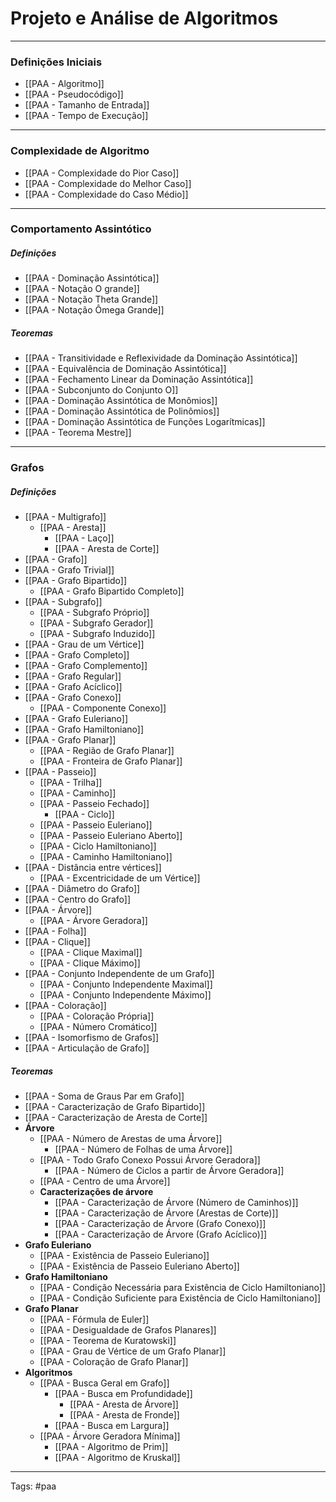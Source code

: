
# Projeto e Análise de Algoritmos

---

### Definições Iniciais

- [[PAA - Algoritmo]]
- [[PAA - Pseudocódigo]]
- [[PAA - Tamanho de Entrada]]
- [[PAA - Tempo de Execução]]

---

### Complexidade de Algoritmo

- [[PAA - Complexidade do Pior Caso]]
- [[PAA - Complexidade do Melhor Caso]]
- [[PAA - Complexidade do Caso Médio]]

---

### Comportamento Assintótico

##### Definições

- [[PAA - Dominação Assintótica]]
- [[PAA - Notação O grande]]
- [[PAA - Notação Theta Grande]]
- [[PAA - Notação Ômega Grande]]

##### Teoremas

- [[PAA - Transitividade e Reflexividade da Dominação Assintótica]]
- [[PAA - Equivalência de Dominação Assintótica]]
- [[PAA - Fechamento Linear da Dominação Assintótica]]
- [[PAA - Subconjunto do Conjunto O]]
- [[PAA - Dominação Assintótica de Monômios]]
- [[PAA - Dominação Assintótica de Polinômios]]
- [[PAA - Dominação Assintótica de Funções Logarítmicas]]
- [[PAA - Teorema Mestre]]

---

### Grafos

##### Definições

- [[PAA - Multigrafo]]
	- [[PAA - Aresta]]
		- [[PAA - Laço]]
		- [[PAA - Aresta de Corte]]
- [[PAA - Grafo]]
- [[PAA - Grafo Trivial]]
- [[PAA - Grafo Bipartido]]
	- [[PAA - Grafo Bipartido Completo]]
- [[PAA - Subgrafo]]
	- [[PAA - Subgrafo Próprio]]
	- [[PAA - Subgrafo Gerador]]
	- [[PAA - Subgrafo Induzido]]
- [[PAA - Grau de um Vértice]]
- [[PAA - Grafo Completo]]
- [[PAA - Grafo Complemento]]
- [[PAA - Grafo Regular]]
- [[PAA - Grafo Acíclico]]
- [[PAA - Grafo Conexo]]
	- [[PAA - Componente Conexo]]
- [[PAA - Grafo Euleriano]]
- [[PAA - Grafo Hamiltoniano]]
- [[PAA - Grafo Planar]]
	- [[PAA - Região de Grafo Planar]]
	- [[PAA - Fronteira de Grafo Planar]]
- [[PAA - Passeio]]
	- [[PAA - Trilha]]
	- [[PAA - Caminho]]
	- [[PAA - Passeio Fechado]]
		- [[PAA - Ciclo]]
	- [[PAA - Passeio Euleriano]]
	- [[PAA - Passeio Euleriano Aberto]]
	- [[PAA - Ciclo Hamiltoniano]]
	- [[PAA - Caminho Hamiltoniano]]
- [[PAA - Distância entre vértices]]
	- [[PAA - Excentricidade de um Vértice]]
- [[PAA - Diâmetro do Grafo]]
- [[PAA - Centro do Grafo]]
- [[PAA - Árvore]]
	- [[PAA - Árvore Geradora]]
- [[PAA - Folha]]
- [[PAA - Clique]]
	- [[PAA - Clique Maximal]]
	- [[PAA - Clique Máximo]]
- [[PAA - Conjunto Independente de um Grafo]]
	- [[PAA - Conjunto Independente Maximal]]
	- [[PAA - Conjunto Independente Máximo]]
- [[PAA - Coloração]]
	- [[PAA - Coloração Própria]]
	- [[PAA - Número Cromático]]
- [[PAA - Isomorfismo de Grafos]]
- [[PAA - Articulação de Grafo]]

##### Teoremas

- [[PAA - Soma de Graus Par em Grafo]]
- [[PAA - Caracterização de Grafo Bipartido]]
- [[PAA - Caracterização de Aresta de Corte]]
- **Árvore**
	- [[PAA - Número de Arestas de uma Árvore]]
		- [[PAA - Número de Folhas de uma Árvore]]
	- [[PAA - Todo Grafo Conexo Possui Árvore Geradora]]
		- [[PAA - Número de Ciclos a partir de Árvore Geradora]]
	- [[PAA - Centro de uma Árvore]]
	- **Caracterizações de árvore**
		- [[PAA - Caracterização de Árvore (Número de Caminhos)]]
		- [[PAA - Caracterização de Árvore (Arestas de Corte)]]
		- [[PAA - Caracterização de Árvore (Grafo Conexo)]]
		- [[PAA - Caracterização de Árvore (Grafo Acíclico)]]
- **Grafo Euleriano**
	- [[PAA - Existência de Passeio Euleriano]]
	- [[PAA - Existência de Passeio Euleriano Aberto]]
- **Grafo Hamiltoniano**
	- [[PAA - Condição Necessária para Existência de Ciclo Hamiltoniano]]
	- [[PAA - Condição Suficiente para Existência de Ciclo Hamiltoniano]]
- **Grafo Planar**
	- [[PAA - Fórmula de Euler]]
	- [[PAA - Desigualdade de Grafos Planares]]
	- [[PAA - Teorema de Kuratowski]]
	- [[PAA - Grau de Vértice de um Grafo Planar]]
	- [[PAA - Coloração de Grafo Planar]]
- **Algoritmos**
	- [[PAA - Busca Geral em Grafo]]
		- [[PAA - Busca em Profundidade]]
			-  [[PAA - Aresta de Árvore]]
			- [[PAA - Aresta de Fronde]]
		- [[PAA - Busca em Largura]]
	- [[PAA - Árvore Geradora Mínima]]
		- [[PAA - Algoritmo de Prim]]
		- [[PAA - Algoritmo de Kruskal]]

---

Tags: #paa

